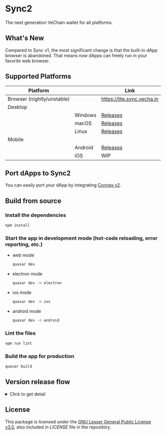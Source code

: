 # Sync2

The next generation VeChain wallet for all platforms.

## What's New

Compared to Sync v1, the most significant change is that the built-in dApp browser is abandoned. That means now dApps can freely run in your favorite web browser.

## Supported Platforms

| Platform | | Link |
| --- | --- | --- |
| Browser (nightly/unstable) | | https://lite.sync.vecha.in |
| Desktop | | |
| | Windows | [Releases](https://github.com/vechain/sync2/releases/latest) |
| | macOS | [Releases](https://github.com/vechain/sync2/releases/latest) |
| | Linux | [Releases](https://github.com/vechain/sync2/releases/latest) |
| Mobile | | |
| | Android | [Releases](https://github.com/vechain/sync2/releases/latest) |
| | iOS | WIP |

## Port dApps to Sync2

You can easily port your dApp by integrating [Connex v2](https://github.com/vechain/connex).

## Build from source 

### Install the dependencies
```bash
npm install
```

### Start the app in development mode (hot-code reloading, error reporting, etc.)

* web mode
    ```bash
    quasar dev
    ```
* electron mode
    ```bash
    quasar dev -m electron
    ```
* ios mode
    ```bash
    quasar dev -m ios
    ```
* android mode
    ```bash
    quasar dev -m android
    ```

### Lint the files
```bash
npm run lint
```

### Build the app for production
```bash
quasar build
```

## Version release flow

<details>
  <summary>Click to get detail</summary>


### Browser

Browser version will be updated automatically by [Action](./.github/workflows/deploy-pwa-preview.yaml)

### Desktop

+ Bump `<version>` in [package.json](./package.json)
+ `git tag v<version>`
+ `git push origin v<version>`
+ Check [Action](./.github/workflows/release.yaml) for more detailed info.
</details>

## License

This package is licensed under the
[GNU Lesser General Public License v3.0](https://www.gnu.org/licenses/lgpl-3.0.html), also included
in *LICENSE* file in the repository.
